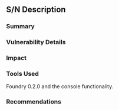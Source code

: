 ## S/N Description


### Summary


### Vulnerability Details


### Impact

### Tools Used

Foundry 0.2.0 and the console functionality.

### Recommendations
